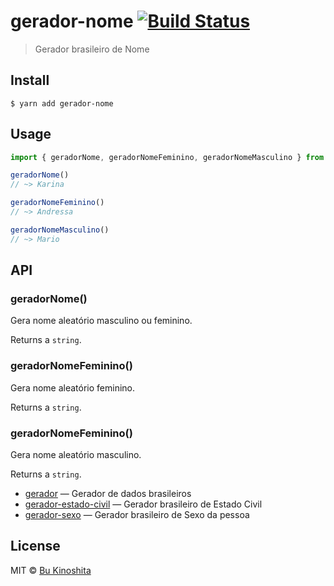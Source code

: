 # gerador-nome [![Build Status](https://travis-ci.org/bukinoshita/gerador-nome.svg?branch=master)](https://travis-ci.org/bukinoshita/gerador-nome)

> Gerador brasileiro de Nome

## Install

```
$ yarn add gerador-nome
```

## Usage

```ts
import { geradorNome, geradorNomeFeminino, geradorNomeMasculino } from 'gerador-nome'

geradorNome()
// ~> Karina

geradorNomeFeminino()
// ~> Andressa

geradorNomeMasculino()
// ~> Mario
```

## API

### geradorNome()

Gera nome aleatório masculino ou feminino.

Returns a `string`.

### geradorNomeFeminino()

Gera nome aleatório feminino.

Returns a `string`.

### geradorNomeFeminino()

Gera nome aleatório masculino.

Returns a `string`.

- [gerador](https://github.com/bukinoshita/gerador) — Gerador de dados brasileiros
- [gerador-estado-civil](https://github.com/bukinoshita/gerador-estado-civil) — Gerador brasileiro de Estado Civil
- [gerador-sexo](https://github.com/bukinoshita/gerador-sexo) — Gerador brasileiro de Sexo da pessoa

## License

MIT © [Bu Kinoshita](https://bukinoshita.io)
